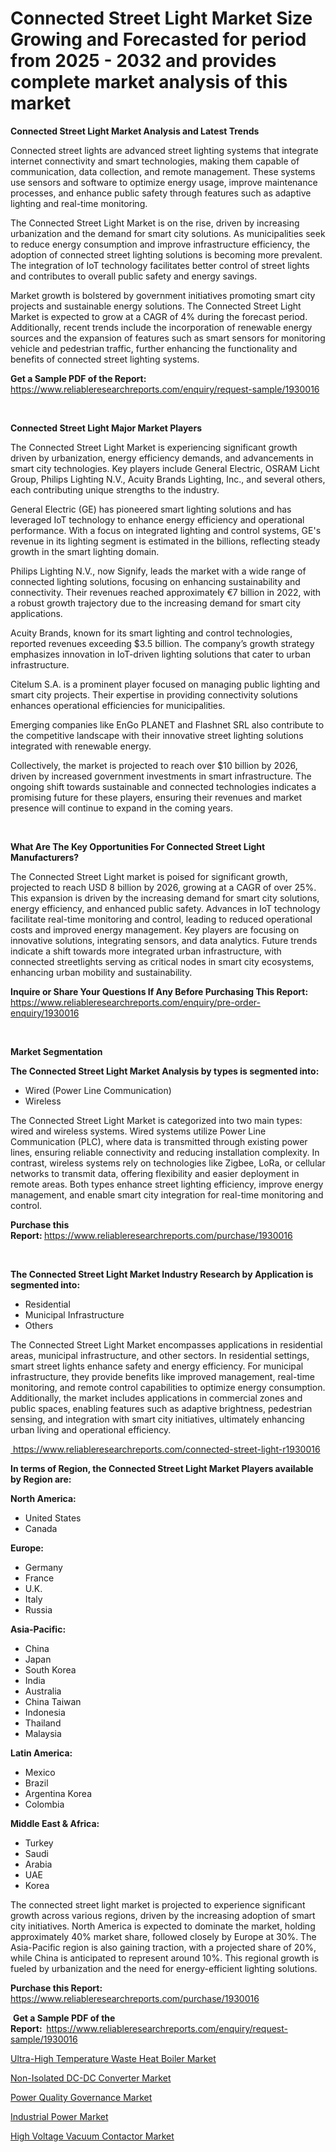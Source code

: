 <p><h1>Connected Street Light Market Size Growing and Forecasted for period from 2025 - 2032 and provides complete market analysis of this market</h1></p><p><strong>Connected Street Light Market Analysis and Latest Trends</strong></p>
<p><p>Connected street lights are advanced street lighting systems that integrate internet connectivity and smart technologies, making them capable of communication, data collection, and remote management. These systems use sensors and software to optimize energy usage, improve maintenance processes, and enhance public safety through features such as adaptive lighting and real-time monitoring.</p><p>The Connected Street Light Market is on the rise, driven by increasing urbanization and the demand for smart city solutions. As municipalities seek to reduce energy consumption and improve infrastructure efficiency, the adoption of connected street lighting solutions is becoming more prevalent. The integration of IoT technology facilitates better control of street lights and contributes to overall public safety and energy savings.</p><p>Market growth is bolstered by government initiatives promoting smart city projects and sustainable energy solutions. The Connected Street Light Market is expected to grow at a CAGR of 4% during the forecast period. Additionally, recent trends include the incorporation of renewable energy sources and the expansion of features such as smart sensors for monitoring vehicle and pedestrian traffic, further enhancing the functionality and benefits of connected street lighting systems.</p></p>
<p><strong>Get a Sample PDF of the Report:&nbsp;</strong> <a href="https://www.reliableresearchreports.com/enquiry/request-sample/1930016?utm_campaign=8&utm_medium=2&utm_source=Github&utm_content=ia&utm_term=16012025&utm_id=connected-street-light">https://www.reliableresearchreports.com/enquiry/request-sample/1930016</a></p>
<p>&nbsp;</p>
<p><strong>Connected Street Light Major Market Players</strong></p>
<p><p>The Connected Street Light Market is experiencing significant growth driven by urbanization, energy efficiency demands, and advancements in smart city technologies. Key players include General Electric, OSRAM Licht Group, Philips Lighting N.V., Acuity Brands Lighting, Inc., and several others, each contributing unique strengths to the industry.</p><p>General Electric (GE) has pioneered smart lighting solutions and has leveraged IoT technology to enhance energy efficiency and operational performance. With a focus on integrated lighting and control systems, GE's revenue in its lighting segment is estimated in the billions, reflecting steady growth in the smart lighting domain.</p><p>Philips Lighting N.V., now Signify, leads the market with a wide range of connected lighting solutions, focusing on enhancing sustainability and connectivity. Their revenues reached approximately €7 billion in 2022, with a robust growth trajectory due to the increasing demand for smart city applications.</p><p>Acuity Brands, known for its smart lighting and control technologies, reported revenues exceeding $3.5 billion. The company’s growth strategy emphasizes innovation in IoT-driven lighting solutions that cater to urban infrastructure. </p><p>Citelum S.A. is a prominent player focused on managing public lighting and smart city projects. Their expertise in providing connectivity solutions enhances operational efficiencies for municipalities.</p><p>Emerging companies like EnGo PLANET and Flashnet SRL also contribute to the competitive landscape with their innovative street lighting solutions integrated with renewable energy. </p><p>Collectively, the market is projected to reach over $10 billion by 2026, driven by increased government investments in smart infrastructure. The ongoing shift towards sustainable and connected technologies indicates a promising future for these players, ensuring their revenues and market presence will continue to expand in the coming years.</p></p>
<p>&nbsp;</p>
<p><strong>What Are The Key Opportunities For Connected Street Light Manufacturers?</strong></p>
<p><p>The Connected Street Light market is poised for significant growth, projected to reach USD 8 billion by 2026, growing at a CAGR of over 25%. This expansion is driven by the increasing demand for smart city solutions, energy efficiency, and enhanced public safety. Advances in IoT technology facilitate real-time monitoring and control, leading to reduced operational costs and improved energy management. Key players are focusing on innovative solutions, integrating sensors, and data analytics. Future trends indicate a shift towards more integrated urban infrastructure, with connected streetlights serving as critical nodes in smart city ecosystems, enhancing urban mobility and sustainability.</p></p>
<p><strong>Inquire or Share Your Questions If Any Before Purchasing This Report:</strong> <a href="https://www.reliableresearchreports.com/enquiry/pre-order-enquiry/1930016?utm_campaign=8&utm_medium=2&utm_source=Github&utm_content=ia&utm_term=16012025&utm_id=connected-street-light">https://www.reliableresearchreports.com/enquiry/pre-order-enquiry/1930016</a></p>
<p>&nbsp;</p>
<p><strong>Market Segmentation</strong></p>
<p><strong>The Connected Street Light Market Analysis by types is segmented into:</strong></p>
<p><ul><li>Wired (Power Line Communication)</li><li>Wireless</li></ul></p>
<p><p>The Connected Street Light Market is categorized into two main types: wired and wireless systems. Wired systems utilize Power Line Communication (PLC), where data is transmitted through existing power lines, ensuring reliable connectivity and reducing installation complexity. In contrast, wireless systems rely on technologies like Zigbee, LoRa, or cellular networks to transmit data, offering flexibility and easier deployment in remote areas. Both types enhance street lighting efficiency, improve energy management, and enable smart city integration for real-time monitoring and control.</p></p>
<p><strong>Purchase this Report:&nbsp;</strong><a href="https://www.reliableresearchreports.com/purchase/1930016?utm_campaign=8&utm_medium=2&utm_source=Github&utm_content=ia&utm_term=16012025&utm_id=connected-street-light">https://www.reliableresearchreports.com/purchase/1930016</a></p>
<p>&nbsp;</p>
<p><strong>The Connected Street Light Market Industry Research by Application is segmented into:</strong></p>
<p><ul><li>Residential</li><li>Municipal Infrastructure</li><li>Others</li></ul></p>
<p><p>The Connected Street Light Market encompasses applications in residential areas, municipal infrastructure, and other sectors. In residential settings, smart street lights enhance safety and energy efficiency. For municipal infrastructure, they provide benefits like improved management, real-time monitoring, and remote control capabilities to optimize energy consumption. Additionally, the market includes applications in commercial zones and public spaces, enabling features such as adaptive brightness, pedestrian sensing, and integration with smart city initiatives, ultimately enhancing urban living and operational efficiency.</p></p>
<p><a href="https://www.reliableresearchreports.com/connected-street-light-r1930016?utm_campaign=8&utm_medium=2&utm_source=Github&utm_content=ia&utm_term=16012025&utm_id=connected-street-light">&nbsp;https://www.reliableresearchreports.com/connected-street-light-r1930016</a></p>
<p><strong>In terms of Region, the Connected Street Light Market Players available by Region are:</strong></p>
<p>
    <p> <strong> North America: </strong>
        <ul>
            <li>United States</li>
            <li>Canada</li>
        </ul>
        </p> 
    <p> <strong> Europe: </strong>
        <ul>
            <li>Germany</li>
            <li>France</li>
            <li>U.K.</li>
            <li>Italy</li>
            <li>Russia</li>
        </ul>
        </p> 
    <p> <strong> Asia-Pacific: </strong>
        <ul>
            <li>China</li>
            <li>Japan</li>
            <li>South Korea</li>
            <li>India</li>
            <li>Australia</li>
            <li>China Taiwan</li>
            <li>Indonesia</li>
            <li>Thailand</li>
            <li>Malaysia</li>
        </ul>
        </p> 
    <p> <strong> Latin America: </strong>
        <ul>
            <li>Mexico</li>
            <li>Brazil</li>
            <li>Argentina Korea</li>
            <li>Colombia</li>
        </ul>
        </p> 
    <p> <strong> Middle East & Africa: </strong>
        <ul>
            <li>Turkey</li>
            <li>Saudi</li>
            <li>Arabia</li>
            <li>UAE</li>
            <li>Korea</li>
        </ul>
    </p>
    </p>
<p><p>The connected street light market is projected to experience significant growth across various regions, driven by the increasing adoption of smart city initiatives. North America is expected to dominate the market, holding approximately 40% market share, followed closely by Europe at 30%. The Asia-Pacific region is also gaining traction, with a projected share of 20%, while China is anticipated to represent around 10%. This regional growth is fueled by urbanization and the need for energy-efficient lighting solutions.</p></p>
<p><strong>Purchase this Report: </strong><a href="https://www.reliableresearchreports.com/purchase/1930016?utm_campaign=8&utm_medium=2&utm_source=Github&utm_content=ia&utm_term=16012025&utm_id=connected-street-light">https://www.reliableresearchreports.com/purchase/1930016</a></p>
<p>&nbsp;<strong>Get a Sample PDF of the Report:&nbsp;&nbsp;</strong><a href="https://www.reliableresearchreports.com/enquiry/request-sample/1930016?utm_campaign=8&utm_medium=2&utm_source=Github&utm_content=ia&utm_term=16012025&utm_id=connected-street-light">https://www.reliableresearchreports.com/enquiry/request-sample/1930016</a></p>
<p><strong></strong></p>
<p><p><a href="https://github.com/mcfred89/Market-Research-Report-List-1/blob/main/ultra-high-temperature-waste-heat-boiler-market.md?utm_campaign=8&utm_medium=2&utm_source=Github&utm_content=ia&utm_term=16012025&utm_id=connected-street-light">Ultra-High Temperature Waste Heat Boiler Market</a></p><p><a href="https://github.com/toldenargelia86/Market-Research-Report-List-1/blob/main/non-isolated-dc-dc-converter-market.md?utm_campaign=8&utm_medium=2&utm_source=Github&utm_content=ia&utm_term=16012025&utm_id=connected-street-light">Non-Isolated DC-DC Converter Market</a></p><p><a href="https://github.com/wileonie19657/Market-Research-Report-List-1/blob/main/power-quality-governance-market.md?utm_campaign=8&utm_medium=2&utm_source=Github&utm_content=ia&utm_term=16012025&utm_id=connected-street-light">Power Quality Governance Market</a></p><p><a href="https://github.com/bornergabrielle89/Market-Research-Report-List-1/blob/main/industrial-power-market.md?utm_campaign=8&utm_medium=2&utm_source=Github&utm_content=ia&utm_term=16012025&utm_id=connected-street-light">Industrial Power Market</a></p><p><a href="https://github.com/comasnickie/Market-Research-Report-List-1/blob/main/high-voltage-vacuum-contactor-market.md?utm_campaign=8&utm_medium=2&utm_source=Github&utm_content=ia&utm_term=16012025&utm_id=connected-street-light">High Voltage Vacuum Contactor Market</a></p></p>